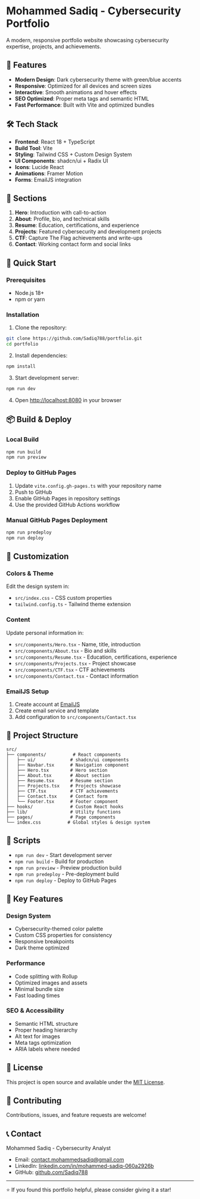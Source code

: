 # Mohammed Sadiq - Cybersecurity Portfolio

A modern, responsive portfolio website showcasing cybersecurity expertise, projects, and achievements.

## 🚀 Features

- **Modern Design**: Dark cybersecurity theme with green/blue accents
- **Responsive**: Optimized for all devices and screen sizes
- **Interactive**: Smooth animations and hover effects
- **SEO Optimized**: Proper meta tags and semantic HTML
- **Fast Performance**: Built with Vite and optimized bundles

## 🛠️ Tech Stack

- **Frontend**: React 18 + TypeScript
- **Build Tool**: Vite
- **Styling**: Tailwind CSS + Custom Design System
- **UI Components**: shadcn/ui + Radix UI
- **Icons**: Lucide React
- **Animations**: Framer Motion
- **Forms**: EmailJS integration

## 📱 Sections

1. **Hero**: Introduction with call-to-action
2. **About**: Profile, bio, and technical skills
3. **Resume**: Education, certifications, and experience
4. **Projects**: Featured cybersecurity and development projects
5. **CTF**: Capture The Flag achievements and write-ups
6. **Contact**: Working contact form and social links

## 🚀 Quick Start

### Prerequisites

- Node.js 18+ 
- npm or yarn

### Installation

1. Clone the repository:
```bash
git clone https://github.com/Sadiq788/portfolio.git
cd portfolio
```

2. Install dependencies:
```bash
npm install
```

3. Start development server:
```bash
npm run dev
```

4. Open [http://localhost:8080](http://localhost:8080) in your browser

## 📦 Build & Deploy

### Local Build

```bash
npm run build
npm run preview
```

### Deploy to GitHub Pages

1. Update `vite.config.gh-pages.ts` with your repository name
2. Push to GitHub
3. Enable GitHub Pages in repository settings
4. Use the provided GitHub Actions workflow

### Manual GitHub Pages Deployment

```bash
npm run predeploy
npm run deploy
```

## 🎨 Customization

### Colors & Theme

Edit the design system in:
- `src/index.css` - CSS custom properties
- `tailwind.config.ts` - Tailwind theme extension

### Content

Update personal information in:
- `src/components/Hero.tsx` - Name, title, introduction
- `src/components/About.tsx` - Bio and skills
- `src/components/Resume.tsx` - Education, certifications, experience
- `src/components/Projects.tsx` - Project showcase
- `src/components/CTF.tsx` - CTF achievements
- `src/components/Contact.tsx` - Contact information

### EmailJS Setup

1. Create account at [EmailJS](https://www.emailjs.com/)
2. Create email service and template
3. Add configuration to `src/components/Contact.tsx`

## 📁 Project Structure

```
src/
├── components/          # React components
│   ├── ui/             # shadcn/ui components
│   ├── Navbar.tsx      # Navigation component
│   ├── Hero.tsx        # Hero section
│   ├── About.tsx       # About section
│   ├── Resume.tsx      # Resume section
│   ├── Projects.tsx    # Projects showcase
│   ├── CTF.tsx         # CTF achievements
│   ├── Contact.tsx     # Contact form
│   └── Footer.tsx      # Footer component
├── hooks/              # Custom React hooks
├── lib/                # Utility functions
├── pages/              # Page components
└── index.css          # Global styles & design system
```

## 🔧 Scripts

- `npm run dev` - Start development server
- `npm run build` - Build for production
- `npm run preview` - Preview production build
- `npm run predeploy` - Pre-deployment build
- `npm run deploy` - Deploy to GitHub Pages

## 🌟 Key Features

### Design System
- Cybersecurity-themed color palette
- Custom CSS properties for consistency
- Responsive breakpoints
- Dark theme optimized

### Performance
- Code splitting with Rollup
- Optimized images and assets
- Minimal bundle size
- Fast loading times

### SEO & Accessibility
- Semantic HTML structure
- Proper heading hierarchy
- Alt text for images
- Meta tags optimization
- ARIA labels where needed

## 📄 License

This project is open source and available under the [MIT License](LICENSE).

## 🤝 Contributing

Contributions, issues, and feature requests are welcome!

## 📞 Contact

Mohammed Sadiq - Cybersecurity Analyst
- Email: contact.mohammedsadiq@gmail.com
- LinkedIn: [linkedin.com/in/mohammed-sadiq-060a2926b](https://www.linkedin.com/in/mohammed-sadiq-060a2926b)
- GitHub: [github.com/Sadiq788](https://github.com/Sadiq788/)

---

⭐ If you found this portfolio helpful, please consider giving it a star!